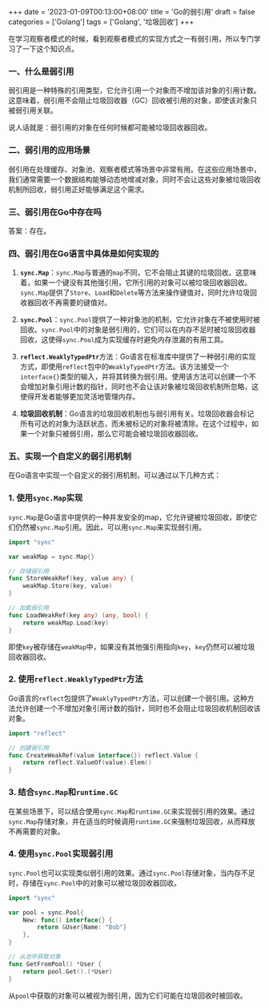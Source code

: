 +++
date = '2023-01-09T00:13:00+08:00'
title = 'Go的弱引用'
draft = false
categories = ['Golang']
tags = ['Golang', '垃圾回收']
+++

在学习观察者模式的时候，看到观察者模式的实现方式之一有弱引用，所以专门学习了一下这个知识点。

<!--more-->

### 一、什么是弱引用

弱引用是一种特殊的引用类型，它允许引用一个对象而不增加该对象的引用计数。这意味着，弱引用不会阻止垃圾回收器（GC）回收被引用的对象，即使该对象只被弱引用关联。

说人话就是：弱引用的对象在任何时候都可能被垃圾回收器回收。

### 二、弱引用的应用场景

弱引用在处理缓存、对象池、观察者模式等场景中非常有用。在这些应用场景中，我们通常需要一个数据结构能够动态地增减对象，同时不会让这些对象被垃圾回收机制所回收，弱引用正好能够满足这个需求。

### 三、弱引用在Go中存在吗

答案：存在。

### 四、弱引用在Go语言中具体是如何实现的

1. **`sync.Map`**：`sync.Map`与普通的`map`不同，它不会阻止其键的垃圾回收。这意味着，如果一个键没有其他强引用，它所引用的对象可以被垃圾回收器回收。`sync.Map`提供了`Store`、`Load`和`Delete`等方法来操作键值对，同时允许垃圾回收器回收不再需要的键值对。

2. **`sync.Pool`**：`sync.Pool`提供了一种对象池的机制，它允许对象在不被使用时被回收。`sync.Pool`中的对象是弱引用的，它们可以在内存不足时被垃圾回收器回收，这使得`sync.Pool`成为实现缓存时避免内存泄漏的有用工具。

3) **`reflect.WeaklyTypedPtr`**&#x65B9;法：Go语言在标准库中提供了一种弱引用的实现方式，即使用`reflect`包中的`WeaklyTypedPtr`方法。该方法接受一个`interface{}`类型的输入，并将其转换为弱引用。使用该方法可以创建一个不会增加对象引用计数的指针，同时也不会让该对象被垃圾回收机制所忽略，这使得开发者能够更加灵活地管理内存。

4) **垃圾回收机制**：Go语言的垃圾回收机制也与弱引用有关。垃圾回收器会标记所有可达的对象为活跃状态，而未被标记的对象将被清除。在这个过程中，如果一个对象只被弱引用，那么它可能会被垃圾回收器回收。

### 五、实现一个自定义的弱引用机制

在Go语言中实现一个自定义的弱引用机制，可以通过以下几种方式：

### 1. 使用`sync.Map`实现

`sync.Map`是Go语言中提供的一种并发安全的map，它允许键被垃圾回收，即使它们仍然被`sync.Map`引用。因此，可以用`sync.Map`来实现弱引用。

```go
import "sync"

var weakMap = sync.Map{}

// 存储弱引用
func StoreWeakRef(key, value any) {
    weakMap.Store(key, value)
}

// 加载弱引用
func LoadWeakRef(key any) (any, bool) {
    return weakMap.Load(key)
}
```

即使`key`被存储在`weakMap`中，如果没有其他强引用指向`key`，`key`仍然可以被垃圾回收器回收。

### 2. 使用`reflect.WeaklyTypedPtr`方法

Go语言的`reflect`包提供了`WeaklyTypedPtr`方法，可以创建一个弱引用。这种方法允许创建一个不增加对象引用计数的指针，同时也不会阻止垃圾回收机制回收该对象。

```go
import "reflect"

// 创建弱引用
func CreateWeakRef(value interface{}) reflect.Value {
    return reflect.ValueOf(value).Elem()
}
```

### 3. 结合`sync.Map`和`runtime.GC`

在某些场景下，可以结合使用`sync.Map`和`runtime.GC`来实现弱引用的效果。通过`sync.Map`存储对象，并在适当的时候调用`runtime.GC`来强制垃圾回收，从而释放不再需要的对象。

### 4. 使用`sync.Pool`实现弱引用

`sync.Pool`也可以实现类似弱引用的效果。通过`sync.Pool`存储对象，当内存不足时，存储在`sync.Pool`中的对象可以被垃圾回收器回收。

```go
import "sync"

var pool = sync.Pool{
    New: func() interface{} {
        return &User{Name: "Bob"}
    },
}

// 从池中获取对象
func GetFromPool() *User {
    return pool.Get().(*User)
}
```

从`pool`中获取的对象可以被视为弱引用，因为它们可能在垃圾回收时被回收。
